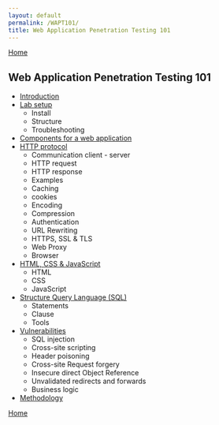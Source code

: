 ```yaml
---
layout: default
permalink: /WAPT101/
title: Web Application Penetration Testing 101
---
```


[Home](https://beaujeant.github.io/)

Web Application Penetration Testing 101
----------------------------

* [Introduction](https://beaujeant.github.io/WAS101/introduction/)
* [Lab setup](#)
  * Install
  * Structure
  * Troubleshooting
* [Components for a web application](https://beaujeant.github.io/WAS101/components/)
* [HTTP protocol](https://beaujeant.github.io/WAS101/http/)
  * Communication client - server
  * HTTP request
  * HTTP response
  * Examples
  * Caching
  * cookies
  * Encoding
  * Compression
  * Authentication
  * URL Rewriting
  * HTTPS, SSL & TLS
  * Web Proxy
  * Browser
* [HTML, CSS & JavaScript](#)
  * HTML
  * CSS
  * JavaScript
* [Structure Query Language (SQL)](#)
  * Statements
  * Clause
  * Tools
* [Vulnerabilities](#)
  * SQL injection
  * Cross-site scripting
  * Header poisoning
  * Cross-site Request forgery
  * Insecure direct Object Reference
  * Unvalidated redirects and forwards
  * Business logic
* [Methodology](#)

[Home](https://beaujeant.github.io/)
